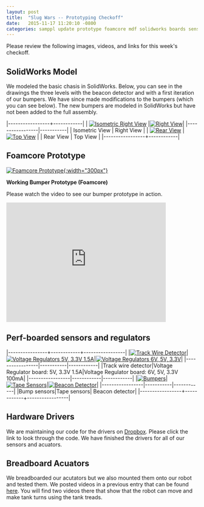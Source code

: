 ```yaml
---
layout: post
title:  "Slug Wars -- Prototyping Checkoff"
date:   2015-11-17 11:20:10 -0800
categories: samppl update prototype foamcore mdf solidworks boards sensors drivers
---
```


Please review the following images, videos, and links for this week's checkoff.

__SolidWorks Model__
------
We modeled the basic chasis in SolidWorks. Below, you can see in the drawings the three levels with the beacon detector and with a first iteration of our bumpers. We have since made modifications to the bumpers (which you can see below). The new bumpers are modeled in SolidWorks but have not been added to the full assembly.

|-----------------+------------|
| [![Isometric Right View]({{site.baseurl}}/images/isorightview.png)][isoright] |[![Right View]({{site.baseurl}}/images/rightview.png)][right]|
|-----------------|-----------|
| Isometric View      | Right View  |
| [![Rear View]({{site.baseurl}}/images/rearview.png)][rear]  | [![Top View]({{site.baseurl}}/images/topview.png)][top]  |
| Rear View  | Top View   |
|-----------------+------------|

__Foamcore Prototype__
------
[![Foamcore Prototype]({{site.baseurl}}/images/foamcore-robot.jpg){:width="300px"}][foamcore]

__Working Bumper Prototype (Foamcore)__

Please watch the video to see our bumper prototype in action.
<iframe width="420" height="315" src="https://www.youtube.com/embed/73b4YhN_Y6I" frameborder="0" allowfullscreen></iframe>


__Perf-boarded sensors and regulators__
------

|----------------+------------+-----------------|
|[![Track Wire Detector]({{site.baseurl}}/images/trackwiredetector.jpg)][trackwire]|[![Voltage Regulators 5V, 3.3V 1.5A]({{site.baseurl}}/images/voltageregulators5v33v15a.jpg)][volreg1]|[![Voltage Regulators 6V, 5V, 3.3V]({{site.baseurl}}/images/voltageregulators5v6v33v.jpg)][volreg2]| 
|-----------------|-----------|------------|
|Track wire detector|Voltage Regulator board: 5V, 3.3V 1.5A|Voltage Regulator board: 6V, 5V, 3.3V 100mA|
|-----------------|------------|------------|
|[![Bumpers]({{site.baseurl}}/images/bumpers.jpg)][bumpers]|[![Tape Sensors]({{site.baseurl}}/images/tapesensors.jpg)][tape]|[![Beacon Detector]({{site.baseurl}}/images/beacondetector.jpg)][beacon]| 
|-----------------|-----------|------------|
|Bump sensors|Tape sensors| Beacon detector|
|-----------------+------------+-----------------|


__Hardware Drivers__
------
We are maintaining our code for the drivers on [Dropbox](https://www.dropbox.com/sh/v8sjxvh7grjp1ka/AAAzdhRPmgMnUnuQns-ECcOEa?dl=0). Please click the link to look through the code. We have finished the drivers for all of our sensors and acuators.


__Breadboard Acuators__
------
We breadboarded our acutators but we also mounted them onto our robot and tested them. We posted videos in a previous entry that can be found [here]({{site.baseurl}}/samppl/update/wheels/motor/robot/2015/11/15/driving-robot.html). You will find two videos there that show that the robot can move and make tank turns using the tank treads.




[isoright]: {{site.baseurl}}/images/isorightview.png
[right]: {{site.baseurl}}/images/rightview.png
[rear]: {{site.baseurl}}/images/rearview.png
[top]: {{site.baseurl}}/images/topview.png
[foamcore]: {{site.baseurl}}/images/foamcore-robot.jpg
[trackwire]: {{site.baseurl}}/images/trackwiredetector.jpg
[volreg1]: {{site.baseurl}}/images/voltageregulators5v33v15a.jpg
[volreg2]: {{site.baseurl}}/images/voltageregulators5v6v33v.jpg
[bumpers]: {{site.baseurl}}/images/bumpers.jpg
[tape]: {{site.baseurl}}/images/tapesensors.jpg
[beacon]: {{site.baseurl}}/images/beacondetector.jpg